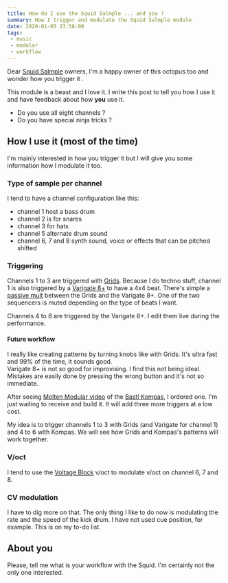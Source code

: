 ```yaml
---
title: How do I use the Squid Salmple ... and you ?
summary: How I trigger and modulate the Squid Salmple module
date: 2020-01-05 23:58:00
tags:
 - music
 - modular
 - workflow
---
```


Dear [Squid Salmple](https://busycircuits.com/alm022/) owners, I'm a happy owner of this octopus too and wonder how you trigger it .

This module is a beast and I love it. I write this post to tell you how I use it and have feedback about how **you** use it.
- Do you use all eight channels ? 
- Do you have special ninja tricks ?

## How I use it (most of the time)

I'm mainly interested in how you trigger it but I will give you some information how I modulate it too.

### Type of sample per channel

I tend to have a channel configuration like this:
- channel 1 host a bass drum 
- channel 2 is for snares
- channel 3 for hats
- channel 5 alternate drum sound
- channel 6, 7 and 8 synth sound, voice or effects that can be pitched shifted 

### Triggering

Channels 1 to 3 are triggered with [Grids](https://mutable-instruments.net/modules/grids/).
Because I do techno stuff, channel 1 is also triggered by a [Varigate 8+](https://malekkoheavyindustry.com/product/varigate-8/) to have a 4x4 beat. There's simple a [passive mult](https://4mscompany.com/p.php?p=962&c=11) between the Grids and the Varigate 8+. One of the two sequencers is muted depending on the type of beats I want.

Channels 4 to 8 are triggered by the Varigate 8+. I edit them live during the performance.

#### Future workflow

I really like creating patterns by turning knobs like with Grids. It's ultra fast and 99% of the time, it sounds good.\
Varigate 8+ is not so good for improvising. I find this not being ideal. Mistakes are easily done by pressing the wrong button and it's not so immediate. 

After seeing [Molten Modular video](https://www.youtube.com/watch?v=qk3uTIG0Fw8) of the [Bastl Kompas](https://bastl-instruments.com/eurorack/modules/kompas), I ordered one. I'm just waiting to receive and build it. It will add three more triggers at a low cost.

My idea is to trigger channels 1 to 3 with Grids (and Varigate for channel 1) and 4 to 6 with Kompas.
We will see how Grids and Kompas's patterns will work together.

### V/oct

I tend to use the [Voltage Block](https://malekkoheavyindustry.com/product/voltage-block/) v/oct to modulate v/oct on channel 6, 7 and 8.

### CV modulation

I have to dig more on that. The only thing I like to do now is modulating the rate and the speed of the kick drum.
I have not used cue position, for example. This is on my to-do list.

## About you

Please, tell me what is your workflow with the Squid. I'm certainly not the only one interested.
